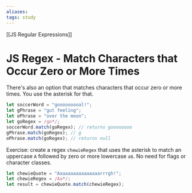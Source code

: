 ```yaml
---
aliases:
tags: study
---
```

[[JS Regular Expressions]]
# JS Regex - Match Characters that Occur Zero or More Times
There's also an option that matches characters that occur zero or more times. You use the asterisk for that.

```js
let soccerWord = "gooooooooal!";
let gPhrase = "gut feeling";
let oPhrase = "over the moon";
let goRegex = /go*/;
soccerWord.match(goRegex); // returns goooooooo
gPhrase.match(goRegex); // g
oPhrase.match(goRegex); // returns null
```

Exercise: create a regex `chewieRegex` that uses the asterisk to match an uppercase `A` followed by zero or more lowercase `a`s. No need for flags or character classes.

```js
let chewieQuote = "Aaaaaaaaaaaaaaaarrrgh!";
let chewieRegex = /Aa*/;
let result = chewieQuote.match(chewieRegex);
```